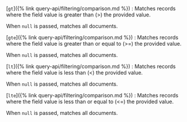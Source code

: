 [`gt`]({% link query-api/filtering/comparison.md %})
: Matches records where the field value is greater than (>) the provided value.

  When `null` is passed, matches all documents.

[`gte`]({% link query-api/filtering/comparison.md %})
: Matches records where the field value is greater than or equal to (>=) the provided value.

  When `null` is passed, matches all documents.

[`lt`]({% link query-api/filtering/comparison.md %})
: Matches records where the field value is less than (<) the provided value.

  When `null` is passed, matches all documents.

[`lte`]({% link query-api/filtering/comparison.md %})
: Matches records where the field value is less than or equal to (<=) the provided value.

  When `null` is passed, matches all documents.
